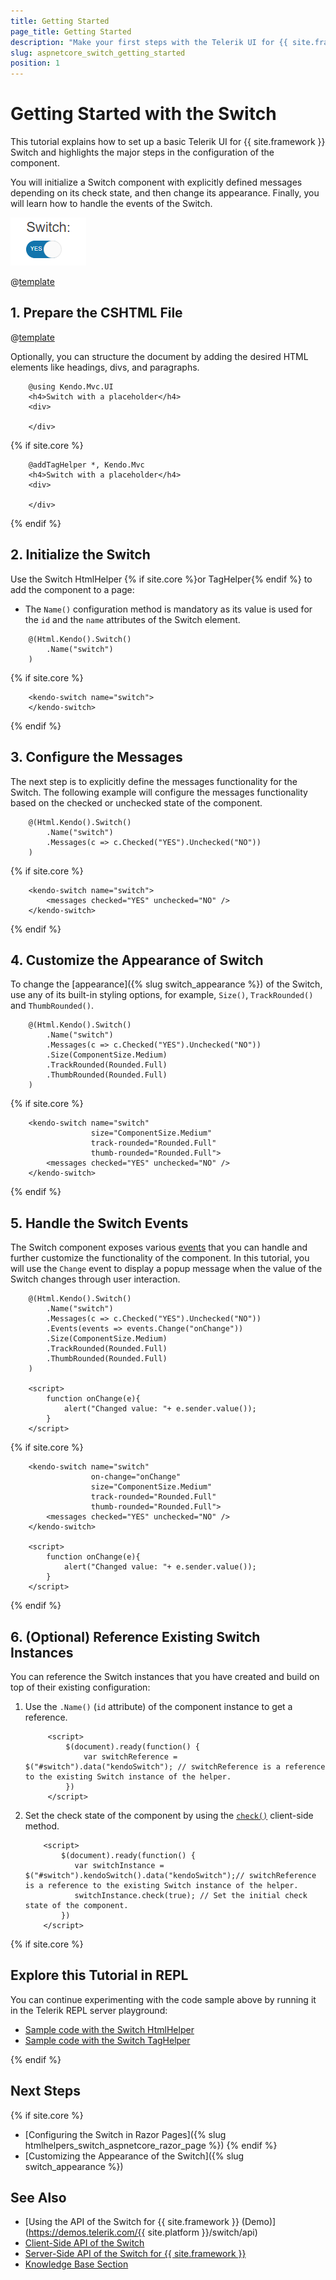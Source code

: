 ```yaml
---
title: Getting Started
page_title: Getting Started
description: "Make your first steps with the Telerik UI for {{ site.framework }} Switch component by following a complete step-by-step tutorial."
slug: aspnetcore_switch_getting_started
position: 1
---
```


# Getting Started with the Switch

This tutorial explains how to set up a basic Telerik UI for {{ site.framework }} Switch and highlights the major steps in the configuration of the component.

You will initialize a Switch component with explicitly defined messages depending on its check state, and then change its appearance. Finally, you will learn how to handle the events of the Switch.

 ![Sample Telerik UI for {{ site.framework }} Switch](./images/switch-getting-started.png)

@[template](/_contentTemplates/core/getting-started-prerequisites.md#repl-component-gs-prerequisites)

## 1. Prepare the CSHTML File

@[template](/_contentTemplates/core/getting-started-directives.md#gs-adding-directives)

Optionally, you can structure the document by adding the desired HTML elements like headings, divs, and paragraphs.

```HtmlHelper
    @using Kendo.Mvc.UI
    <h4>Switch with a placeholder</h4>
    <div>
    
    </div>
```
{% if site.core %}
```TagHelper
    @addTagHelper *, Kendo.Mvc
    <h4>Switch with a placeholder</h4>
    <div>
    
    </div>
```
{% endif %}

## 2. Initialize the Switch

Use the Switch HtmlHelper {% if site.core %}or TagHelper{% endif %} to add the component to a page:

* The `Name()` configuration method is mandatory as its value is used for the `id` and the `name` attributes of the  Switch element.

```HtmlHelper
    @(Html.Kendo().Switch()
        .Name("switch")
    )
```
{% if site.core %}
```TagHelper
    <kendo-switch name="switch">
    </kendo-switch>
```
{% endif %}

## 3. Configure the Messages

The next step is to explicitly define the messages functionality for the Switch. The following example will configure the messages functionality based on the checked or unchecked state of the component.

```HtmlHelper
    @(Html.Kendo().Switch()
        .Name("switch")
        .Messages(c => c.Checked("YES").Unchecked("NO"))
    )
```

{% if site.core %}
```TagHelper
    <kendo-switch name="switch">
        <messages checked="YES" unchecked="NO" />
    </kendo-switch>
```
{% endif %}

## 4. Customize the Appearance of Switch

To change the [appearance]({% slug switch_appearance %}) of the Switch, use any of its built-in styling options, for example, `Size()`, `TrackRounded()` and `ThumbRounded()`.

```HtmlHelper
    @(Html.Kendo().Switch()
        .Name("switch")
        .Messages(c => c.Checked("YES").Unchecked("NO"))
        .Size(ComponentSize.Medium)
        .TrackRounded(Rounded.Full)
        .ThumbRounded(Rounded.Full)
    )
```
{% if site.core %}
```TagHelper
    <kendo-switch name="switch"
                  size="ComponentSize.Medium"
                  track-rounded="Rounded.Full"
                  thumb-rounded="Rounded.Full">
        <messages checked="YES" unchecked="NO" />
    </kendo-switch>
```
{% endif %}

## 5. Handle the Switch Events

The Switch component exposes various [events](api/kendo.mvc.ui.fluent/switcheventbuilder) that you can handle and further customize the functionality of the component. In this tutorial, you will use the `Change` event to display a popup message when the value of the Switch changes through user interaction.

```HtmlHelper
    @(Html.Kendo().Switch()
        .Name("switch")
        .Messages(c => c.Checked("YES").Unchecked("NO"))
        .Events(events => events.Change("onChange"))
        .Size(ComponentSize.Medium)
        .TrackRounded(Rounded.Full)
        .ThumbRounded(Rounded.Full)
    )

    <script>
        function onChange(e){
            alert("Changed value: "+ e.sender.value());
        }
    </script>
```
{% if site.core %}
```TagHelper
    <kendo-switch name="switch"
                  on-change="onChange"
                  size="ComponentSize.Medium"
                  track-rounded="Rounded.Full"
                  thumb-rounded="Rounded.Full">
        <messages checked="YES" unchecked="NO" />
    </kendo-switch>

    <script>
        function onChange(e){
            alert("Changed value: "+ e.sender.value());
        }
    </script>
```
{% endif %}

## 6. (Optional) Reference Existing Switch Instances

You can reference the Switch instances that you have created and build on top of their existing configuration:

1. Use the `.Name()` (`id` attribute) of the component instance to get a reference.

    ```script
         <script>
             $(document).ready(function() {
                 var switchReference = $("#switch").data("kendoSwitch"); // switchReference is a reference to the existing Switch instance of the helper.
             })
         </script>
    ```
1. Set the check state of the component by using the [`check()`](https://docs.telerik.com/kendo-ui/api/javascript/ui/switch/methods/check) client-side method.

    ```script
        <script>
            $(document).ready(function() {
               var switchInstance = $("#switch").kendoSwitch().data("kendoSwitch");// switchReference is a reference to the existing Switch instance of the helper.
               switchInstance.check(true); // Set the initial check state of the component.
            })
        </script>
    ```
{% if site.core %}

## Explore this Tutorial in REPL

You can continue experimenting with the code sample above by running it in the Telerik REPL server playground:

* [Sample code with the Switch HtmlHelper](https://netcorerepl.telerik.com/GnOAvFFr0418nwKs40)
* [Sample code with the Switch TagHelper](https://netcorerepl.telerik.com/cnkUllPA29Luxur938)

{% endif %}

## Next Steps

{% if site.core %}
* [Configuring the Switch in Razor Pages]({% slug htmlhelpers_switch_aspnetcore_razor_page %})
{% endif %}
* [Customizing the Appearance of the Switch]({% slug switch_appearance %})

## See Also

* [Using the API of the Switch for {{ site.framework }} (Demo)](https://demos.telerik.com/{{ site.platform }}/switch/api)
* [Client-Side API of the Switch](https://docs.telerik.com/kendo-ui/api/javascript/ui/switch)
* [Server-Side API of the Switch for {{ site.framework }}](/api/switch)
* [Knowledge Base Section](/knowledge-base)
